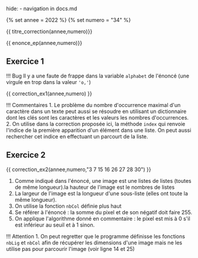 hide: - navigation  in docs.md

{% set annee = 2022 %}
{% set numero = "34" %}


{{ titre_correction(annee,numero)}}

{{ enonce_ep(annee,numero)}}
 

## Exercice 1

!!! Bug
    Il y a une faute de frappe dans la variable `alphabet` de l'énoncé (une virgule en trop dans la valeur `'o,'`)

{{ correction_ex1(annee,numero) }}

!!! Commentaires
    1. Le problème du nombre d'occurrence maximal d'un caractère dans un texte peut aussi se résoudre en utilisant un dictionnaire dont les clés sont les caractères et les valeurs les nombres d'occurrences.
    2. On utilise dans la correction proposée ici, la méthode `index` qui renvoie l'indice de la première apparition d'un élément dans une liste. On peut aussi rechercher cet indice en effectuant un parcourt de la liste.

## Exercice 2 

{{ correction_ex2(annee,numero,"3 7 15 16 26 27 28 30") }}


1. Comme indiqué dans l'énoncé, une image est une listes de listes (toutes de même longueur).la hauteur de l'image est le nombres de listes
2. La largeur de l'image est la longueur d'une sous-liste (elles ont toute la même longueur).
3. On utilise la fonction `nbCol` définie plus haut
4. Se référer à l'énoncé : la somme du pixel et de son négatif doit faire 255.
5. On applique l'algorithme donné en commentaire : le pixel est mis à 0 s'il est inférieur au seuil et à  1 sinon.

!!! Attention
    1. On peut regretter que le programme définisse les fonctions `nbLig` et `nbCol` afin de récupérer les dimensions d'une image mais ne les utilise pas pour parcourir l'image (voir ligne 14 et 25)